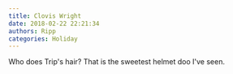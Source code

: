 ```yaml
---
title: Clovis Wright
date: 2018-02-22 22:21:34
authors: Ripp
categories: Holiday
---
```


 Who does Trip's hair? That is the sweetest helmet doo I've seen.